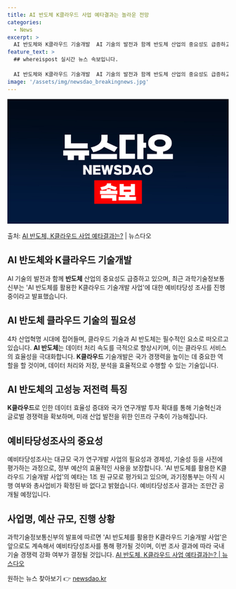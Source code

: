 ```yaml
---
title: AI 반도체 K클라우드 사업 예타결과는 놀라운 전망
categories:
  - News
excerpt: >
  AI 반도체와 K클라우드 기술개발  AI 기술의 발전과 함께 반도체 산업의 중요성도 급증하고 있습니다. 최근…
feature_text: >
  ## whereispost 실시간 뉴스 속보입니다.

  AI 반도체와 K클라우드 기술개발  AI 기술의 발전과 함께 반도체 산업의 중요성도 급증하고 있습니다. 최근…
image: '/assets/img/newsdao_breakingnews.jpg'
---
```


![뉴스다오 속보](/assets/img/newsdao_breakingnews.jpg)

<p>출처: <a href="https://newsdao.kr/4371" rel="dofollow">AI 반도체, K클라우드 사업 예타결과는?</a> | 뉴스다오</p>

<h2 data-ke-size="size26">AI 반도체와 K클라우드 기술개발</h2>
AI 기술의 발전과 함께 <b>반도체</b> 산업의 중요성도 급증하고 있으며, 최근 과학기술정보통신부는 'AI 반도체를 활용한 K클라우드 기술개발 사업'에 대한 예비타당성 조사를 진행 중이라고 발표했습니다.

<h2 data-ke-size="size24">AI 반도체 클라우드 기술의 필요성</h2>
4차 산업혁명 시대에 접어들며, 클라우드 기술과 AI 반도체는 필수적인 요소로 떠오르고 있습니다. <b>AI 반도체</b>는 데이터 처리 속도를 극적으로 향상시키며, 이는 클라우드 서비스의 효율성을 극대화합니다. <b>K클라우드</b> 기술개발은 국가 경쟁력을 높이는 데 중요한 역할을 할 것이며, 데이터 처리와 저장, 분석을 효율적으로 수행할 수 있는 기술입니다.

<h2 data-ke-size="size24">AI 반도체의 고성능 저전력 특징</h2>
<b>K클라우드</b>로 인한 데이터 효율성 증대와 국가 연구개발 투자 확대를 통해 기술혁신과 글로벌 경쟁력을 확보하며, 미래 산업 발전을 위한 인프라 구축이 가능해집니다.

<h2 data-ke-size="size24">예비타당성조사의 중요성</h2>
예비타당성조사는 대규모 국가 연구개발 사업의 필요성과 경제성, 기술성 등을 사전에 평가하는 과정으로, 정부 예산의 효율적인 사용을 보장합니다. 'AI 반도체를 활용한 K클라우드 기술개발 사업'의 예타는 1조 원 규모로 평가되고 있으며, 과기정통부는 아직 시행 여부와 총사업비가 확정된 바 없다고 밝혔습니다. 예비타당성조사 결과는 조만간 공개될 예정입니다.

<h2 data-ke-size="size24">사업명, 예산 규모, 진행 상황</h2>
과학기술정보통신부의 발표에 따르면 'AI 반도체를 활용한 K클라우드 기술개발 사업'은 앞으로도 계속해서 예비타당성조사를 통해 평가될 것이며, 이번 조사 결과에 따라 국내 기술 경쟁력 강화 여부가 결정될 것입니다. <a href="https://newsdao.kr/4371">AI 반도체, K클라우드 사업 예타결과는? | 뉴스다오</a> 

원하는 뉴스 찾아보기 👉 <a href="https://newsdao.kr" rel="dofollow">newsdao.kr</a>


